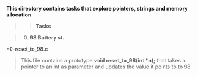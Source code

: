 **This directory contains tasks that explore pointers, strings and memory allocation**
>>**Tasks**

>0. **98 Battery st.**

*0-reset_to_98.c
>This file contains a prototype __void reset_to_98(int *n);__ that takes a pointer to an int as parameter and updates the value it points to to 98.
